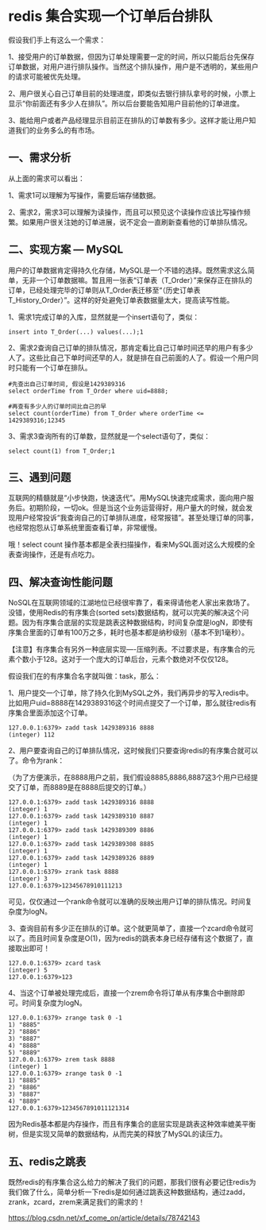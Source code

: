 # redis 集合实现一个订单后台排队

假设我们手上有这么一个需求：

1、接受用户的订单数据，但因为订单处理需要一定的时间，所以只能后台先保存订单数据，对用户进行排队操作。当然这个排队操作，用户是不透明的，某些用户的请求可能被优先处理。

2、用户很关心自己订单目前的处理进度，即类似去银行排队拿号的时候，小票上显示“你前面还有多少人在排队”。所以后台要能告知用户目前他的订单进度。

3、能给用户或者产品经理显示目前正在排队的订单数有多少。这样才能让用户知道我们的业务多么的有市场。

## 一、需求分析

从上面的需求可以看出：

1、需求1可以理解为写操作，需要后端存储数据。

2、需求2，需求3可以理解为读操作，而且可以预见这个读操作应该比写操作频繁。如果用户很关注她的订单进展，说不定会一直刷新查看他的订单排队情况。

## 二、实现方案 — MySQL

用户的订单数据肯定得持久化存储，MySQL是一个不错的选择。既然需求这么简单，无非一个订单数据嘛。暂且用一张表“订单表（T_Order）”来保存正在排队的订单，已经处理完毕的订单则从T_Order表迁移至“（历史订单表T_History_Order）”。这样的好处避免订单表数据量太大，提高读写性能。

1、需求1完成订单的入库，显然就是一个insert语句了，类似：

```
insert into T_Order(...) values(...);1
```

2、需求2查询自己订单的排队情况，那肯定看比自己订单时间还早的用户有多少人了。这些比自己下单时间还早的人，就是排在自己前面的人了。假设一个用户同时只能有一个订单在排队。

```
#先查出自己订单时间, 假设是1429389316
select orderTime from T_Order where uid=8888;

#再查有多少人的订单时间比自己的早
select count(orderTime) from T_Order where orderTime <= 1429389316;12345
```

3、需求3查询所有的订单数，显然就是一个select语句了，类似：

```
select count(1) from T_Order;1
```

## 三、遇到问题

互联网的精髓就是“小步快跑，快速迭代”。用MySQL快速完成需求，面向用户服务后。初期阶段，一切ok。但是当这个业务运营得好，用户量大的时候，就会发现用户经常投诉“我查询自己的订单排队进度，经常报错”。甚至处理订单的同事，也经常抱怨从订单系统里面查看订单，非常缓慢。

哦！select count 操作基本都是全表扫描操作，看来MySQL面对这么大规模的全表查询操作，还是有点吃力。

## 四、解决查询性能问题

NoSQL在互联网领域的江湖地位已经很牢靠了，看来得请他老人家出来救场了。没错，使用Redis的有序集合(sorted sets)数据结构，就可以完美的解决这个问题。因为有序集合底层的实现是跳表这种数据结构，时间复杂度是logN，即使有序集合里面的订单有100万之多，耗时也基本都是纳秒级别（基本不到1毫秒）。

【注意】有序集合有另外一种底层实现—-压缩列表。不过要求是，有序集合的元素个数小于128。这对于一个庞大的订单后台，元素个数绝对不仅仅128。

假设我们在的有序集合名字就叫做：task，那么：

1、用户提交一个订单，除了持久化到MySQL之外，我们再异步的写入redis中。比如用户uid=8888在1429389316这个时间点提交了一个订单，那么就往redis有序集合里面添加这个订单。

```
127.0.0.1:6379> zadd task 1429389316 8888
(integer) 112
```

2、用户要查询自己的订单排队情况，这时候我们只要查询redis的有序集合就可以了。命令为rank：

（为了方便演示，在8888用户之前，我们假设8885,8886,8887这3个用户已经提交了订单，而8889是在8888后提交的订单。）

```
127.0.0.1:6379> zadd task 1429389316 8888
(integer) 1
127.0.0.1:6379> zadd task 1429389310 8887
(integer) 1
127.0.0.1:6379> zadd task 1429389309 8886
(integer) 1
127.0.0.1:6379> zadd task 1429389308 8885
(integer) 1
127.0.0.1:6379> zadd task 1429389326 8889
(integer) 1
127.0.0.1:6379> zrank task 8888
(integer) 3
127.0.0.1:6379>12345678910111213
```

可见，仅仅通过一个rank命令就可以准确的反映出用户订单的排队情况。时间复杂度为logN。

3、查询目前有多少正在排队的订单。这个就更简单了，直接一个zcard命令就可以了。而且时间复杂度是O(1)，因为redis的跳表本身已经存储有这个数据了，直接取出即可！

```
127.0.0.1:6379> zcard task
(integer) 5
127.0.0.1:6379>123
```

4、当这个订单被处理完成后，直接一个zrem命令将订单从有序集合中删除即可。时间复杂度为logN。

```
127.0.0.1:6379> zrange task 0 -1
1) "8885"
2) "8886"
3) "8887"
4) "8888"
5) "8889"
127.0.0.1:6379> zrem task 8888
(integer) 1
127.0.0.1:6379> zrange task 0 -1
1) "8885"
2) "8886"
3) "8887"
4) "8889"
127.0.0.1:6379>1234567891011121314
```

因为Redis基本都是内存操作，而且有序集合的底层实现是跳表这种效率媲美平衡树，但是实现又简单的数据结构，从而完美的释放了MySQL的读压力。

## 五、redis之跳表

既然redis的有序集合这么给力的解决了我们的问题，那我们很有必要记住redis为我们做了什么，简单分析一下redis是如何通过跳表这种数据结构，通过zadd，zrank，zcard，zrem来满足我们的需求的！



https://blog.csdn.net/xf_come_on/article/details/78742143